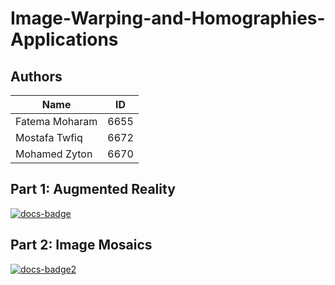 # Image-Warping-and-Homographies-Applications

## Authors

Name | ID
--- | ---
Fatema Moharam | 6655
Mostafa Twfiq | 6672
Mohamed Zyton | 6670

## Part 1: Augmented Reality

[![docs-badge]][ar-docs]

## Part 2: Image Mosaics

[![docs-badge2]][mosaics-docs]

<!-- References -->
[docs-badge2]: https://img.shields.io/badge/Image_Mosaics_Docs-blue

[mosaics-docs]: https://github.com/mohamed-zayton/Image-Warping-and-Homographies-Applications/blob/augmented-reality/Image%20Mosaics/docs/image_mosaics.md

[docs-badge]: https://img.shields.io/badge/Augmented_Reality_Docs-blue

[ar-docs]: https://github.com/mohamed-zayton/Image-Warping-and-Homographies-Applications/blob/augmented-reality/augmented-reality/docs/README.md
